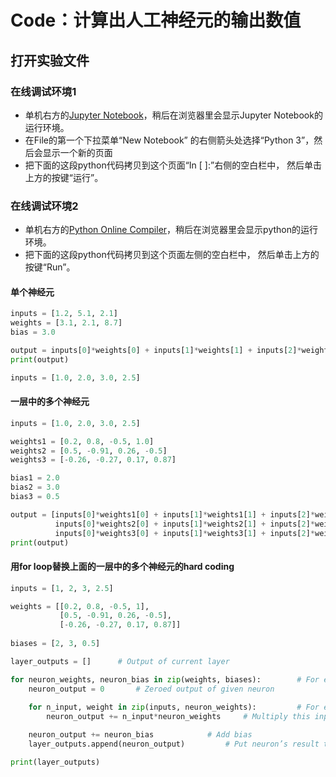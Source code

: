 # Code：计算出人工神经元的输出数值

## 打开实验文件

### 在线调试环境1

- 单机右方的[Jupyter Notebook](https://mybinder.org/v2/gh/ipython/ipython-in-depth/master?filepath=binder/Index.ipynb)，稍后在浏览器里会显示Jupyter Notebook的运行环境。
- 在File的第一个下拉菜单“New Notebook” 的右侧箭头处选择“Python 3”，然后会显示一个新的页面
- 把下面的这段python代码拷贝到这个页面“In [ ]:”右侧的空白栏中， 然后单击上方的按键“运行”。

### 在线调试环境2

- 单机右方的[Python Online Compiler](https://trinket.io/python3/a5bd54189b)，稍后在浏览器里会显示python的运行环境。
- 把下面的这段python代码拷贝到这个页面左侧的空白栏中， 然后单击上方的按键“Run”。

#### 单个神经元

```python
inputs = [1.2, 5.1, 2.1]
weights = [3.1, 2.1, 8.7]
bias = 3.0

output = inputs[0]*weights[0] + inputs[1]*weights[1] + inputs[2]*weights[2] + bias
print(output)

inputs = [1.0, 2.0, 3.0, 2.5]
```

#### 一层中的多个神经元

```python
inputs = [1.0, 2.0, 3.0, 2.5]

weights1 = [0.2, 0.8, -0.5, 1.0]
weights2 = [0.5, -0.91, 0.26, -0.5]
weights3 = [-0.26, -0.27, 0.17, 0.87]

bias1 = 2.0
bias2 = 3.0
bias3 = 0.5

output = [inputs[0]*weights1[0] + inputs[1]*weights1[1] + inputs[2]*weights1[2] + inputs[3]*weights1[3] + bias1,
          inputs[0]*weights2[0] + inputs[1]*weights2[1] + inputs[2]*weights2[2] + inputs[3]*weights2[3] + bias2,
          inputs[0]*weights3[0] + inputs[1]*weights3[1] + inputs[2]*weights3[2] + inputs[3]*weights3[3] + bias3]
print(output)
```

#### 用for loop替换上面的一层中的多个神经元的hard coding

```python
inputs = [1, 2, 3, 2.5]

weights = [[0.2, 0.8, -0.5, 1],
		   [0.5, -0.91, 0.26, -0.5],
	       [-0.26, -0.27, 0.17, 0.87]]
	       
biases = [2, 3, 0.5]

layer_outputs = []		# Output of current layer

for neuron_weights, neuron_bias in zip(weights, biases):		# For each neuron
	neuron_output = 0		# Zeroed output of given neuron
	
	for n_input, weight in zip(inputs, neuron_weights):			# For each input and weight to the neuron
		neuron_output += n_input*neuron_weights		# Multiply this input by associated weight and add to the neuron’s output variable

	neuron_output += neuron_bias			# Add bias
	layer_outputs.append(neuron_output)			# Put neuron’s result to the layer’s output list

print(layer_outputs)
```
